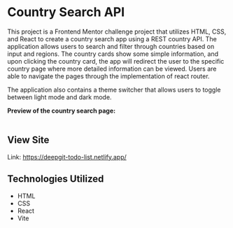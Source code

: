 # Country Search API
This project is a Frontend Mentor challenge project that utilizes HTML, CSS, and React to create a country search app using a REST country API. The application allows users to search and filter through countries based on input and regions. The country cards show some simple information, and upon clicking the country card, the app will redirect the user to the specific country page where more detailed information can be viewed. Users are able to navigate the pages through the implementation of react router. 

The application also contains a theme switcher that allows users to toggle between light mode and dark mode.

**Preview of the country search page:**<br><br>


## View Site
Link: https://deepgit-todo-list.netlify.app/

## Technologies Utilized
- HTML
- CSS
- React
- Vite
